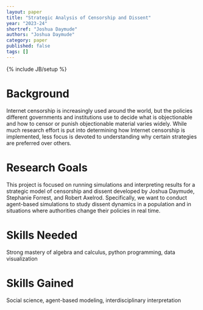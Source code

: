 ```yaml
---
layout: paper
title: "Strategic Analysis of Censorship and Dissent"
year: "2023-24"
shortref: "Joshua Daymude"
authors: "Joshua Daymude"
category: paper
published: false
tags: []
---
```

{% include JB/setup %}

# Background

Internet censorship is increasingly used around the world, but the policies different governments and institutions use to decide what is objectionable and how to censor or punish objectionable material varies widely.
While much research effort is put into determining how Internet censorship is implemented, less focus is devoted to understanding why certain strategies are preferred over others.

# Research Goals

This project is focused on running simulations and interpreting results for a strategic model of censorship and dissent developed by Joshua Daymude, Stephanie Forrest, and Robert Axelrod.
Specifically, we want to conduct agent-based simulations to study dissent dynamics in a population and in situations where authorities change their policies in real time.

# Skills Needed

Strong mastery of algebra and calculus, python programming, data visualization

# Skills Gained

Social science, agent-based modeling, interdisciplinary interpretation
